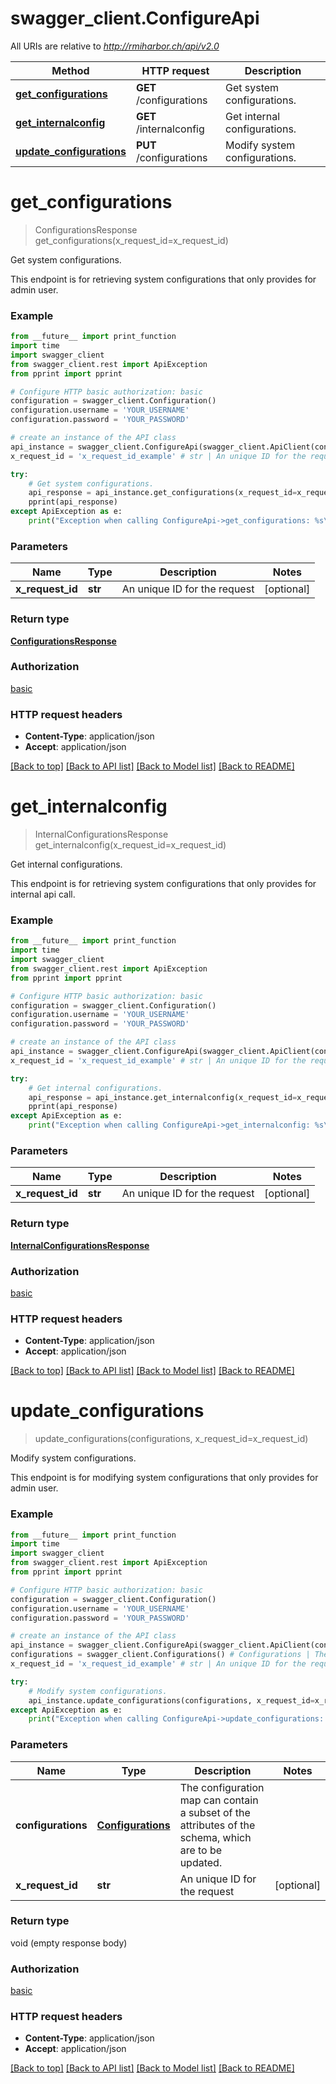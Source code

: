 # swagger_client.ConfigureApi

All URIs are relative to *http://rmiharbor.ch/api/v2.0*

Method | HTTP request | Description
------------- | ------------- | -------------
[**get_configurations**](ConfigureApi.md#get_configurations) | **GET** /configurations | Get system configurations.
[**get_internalconfig**](ConfigureApi.md#get_internalconfig) | **GET** /internalconfig | Get internal configurations.
[**update_configurations**](ConfigureApi.md#update_configurations) | **PUT** /configurations | Modify system configurations.


# **get_configurations**
> ConfigurationsResponse get_configurations(x_request_id=x_request_id)

Get system configurations.

This endpoint is for retrieving system configurations that only provides for admin user. 

### Example
```python
from __future__ import print_function
import time
import swagger_client
from swagger_client.rest import ApiException
from pprint import pprint

# Configure HTTP basic authorization: basic
configuration = swagger_client.Configuration()
configuration.username = 'YOUR_USERNAME'
configuration.password = 'YOUR_PASSWORD'

# create an instance of the API class
api_instance = swagger_client.ConfigureApi(swagger_client.ApiClient(configuration))
x_request_id = 'x_request_id_example' # str | An unique ID for the request (optional)

try:
    # Get system configurations.
    api_response = api_instance.get_configurations(x_request_id=x_request_id)
    pprint(api_response)
except ApiException as e:
    print("Exception when calling ConfigureApi->get_configurations: %s\n" % e)
```

### Parameters

Name | Type | Description  | Notes
------------- | ------------- | ------------- | -------------
 **x_request_id** | **str**| An unique ID for the request | [optional] 

### Return type

[**ConfigurationsResponse**](ConfigurationsResponse.md)

### Authorization

[basic](../README.md#basic)

### HTTP request headers

 - **Content-Type**: application/json
 - **Accept**: application/json

[[Back to top]](#) [[Back to API list]](../README.md#documentation-for-api-endpoints) [[Back to Model list]](../README.md#documentation-for-models) [[Back to README]](../README.md)

# **get_internalconfig**
> InternalConfigurationsResponse get_internalconfig(x_request_id=x_request_id)

Get internal configurations.

This endpoint is for retrieving system configurations that only provides for internal api call. 

### Example
```python
from __future__ import print_function
import time
import swagger_client
from swagger_client.rest import ApiException
from pprint import pprint

# Configure HTTP basic authorization: basic
configuration = swagger_client.Configuration()
configuration.username = 'YOUR_USERNAME'
configuration.password = 'YOUR_PASSWORD'

# create an instance of the API class
api_instance = swagger_client.ConfigureApi(swagger_client.ApiClient(configuration))
x_request_id = 'x_request_id_example' # str | An unique ID for the request (optional)

try:
    # Get internal configurations.
    api_response = api_instance.get_internalconfig(x_request_id=x_request_id)
    pprint(api_response)
except ApiException as e:
    print("Exception when calling ConfigureApi->get_internalconfig: %s\n" % e)
```

### Parameters

Name | Type | Description  | Notes
------------- | ------------- | ------------- | -------------
 **x_request_id** | **str**| An unique ID for the request | [optional] 

### Return type

[**InternalConfigurationsResponse**](InternalConfigurationsResponse.md)

### Authorization

[basic](../README.md#basic)

### HTTP request headers

 - **Content-Type**: application/json
 - **Accept**: application/json

[[Back to top]](#) [[Back to API list]](../README.md#documentation-for-api-endpoints) [[Back to Model list]](../README.md#documentation-for-models) [[Back to README]](../README.md)

# **update_configurations**
> update_configurations(configurations, x_request_id=x_request_id)

Modify system configurations.

This endpoint is for modifying system configurations that only provides for admin user. 

### Example
```python
from __future__ import print_function
import time
import swagger_client
from swagger_client.rest import ApiException
from pprint import pprint

# Configure HTTP basic authorization: basic
configuration = swagger_client.Configuration()
configuration.username = 'YOUR_USERNAME'
configuration.password = 'YOUR_PASSWORD'

# create an instance of the API class
api_instance = swagger_client.ConfigureApi(swagger_client.ApiClient(configuration))
configurations = swagger_client.Configurations() # Configurations | The configuration map can contain a subset of the attributes of the schema, which are to be updated.
x_request_id = 'x_request_id_example' # str | An unique ID for the request (optional)

try:
    # Modify system configurations.
    api_instance.update_configurations(configurations, x_request_id=x_request_id)
except ApiException as e:
    print("Exception when calling ConfigureApi->update_configurations: %s\n" % e)
```

### Parameters

Name | Type | Description  | Notes
------------- | ------------- | ------------- | -------------
 **configurations** | [**Configurations**](Configurations.md)| The configuration map can contain a subset of the attributes of the schema, which are to be updated. | 
 **x_request_id** | **str**| An unique ID for the request | [optional] 

### Return type

void (empty response body)

### Authorization

[basic](../README.md#basic)

### HTTP request headers

 - **Content-Type**: application/json
 - **Accept**: application/json

[[Back to top]](#) [[Back to API list]](../README.md#documentation-for-api-endpoints) [[Back to Model list]](../README.md#documentation-for-models) [[Back to README]](../README.md)

